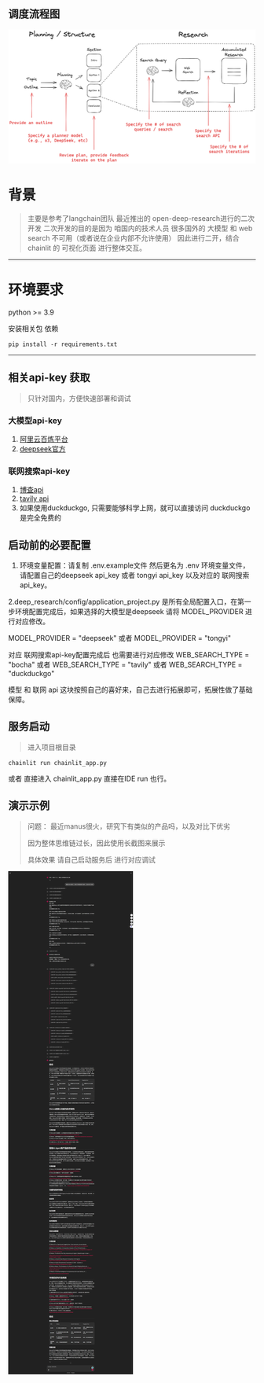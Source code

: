 ## 调度流程图
![img.png](frontend/images/img.png)

# 背景
> 主要是参考了langchain团队 最近推出的 open-deep-research进行的二次开发
> 二次开发的目的是因为 咱国内的技术人员 很多国外的 大模型 和 web search 不可用（或者说在企业内部不允许使用）
> 因此进行二开，结合chainlit 的 可视化页面 进行整体交互。

---
# 环境要求
python >= 3.9

安装相关包 依赖
```shell
pip install -r requirements.txt
```
---


## 相关api-key 获取
> 只针对国内，方便快速部署和调试
### 大模型api-key
1. [阿里云百炼平台](https://bailian.console.aliyun.com/)
2. [deepseek官方](https://platform.deepseek.com/)

### 联网搜索api-key
1. [博查api](https://bochaai.com/)
2. [tavily api](https://app.tavily.com)
3. 如果使用duckduckgo, 只需要能够科学上网，就可以直接访问 duckduckgo是完全免费的

## 启动前的必要配置
1. 环境变量配置：请复制 .env.example文件  然后更名为 .env 环境变量文件，请配置自己的deepseek api_key 或者 tongyi api_key 以及对应的 联网搜索 api_key。

2.deep_research/config/application_project.py 是所有全局配置入口，在第一步环境配置完成后，如果选择的大模型是deepseek 请将 MODEL_PROVIDER 进行对应修改。

MODEL_PROVIDER = "deepseek"
或者
MODEL_PROVIDER = "tongyi"

对应 联网搜索api-key配置完成后  也需要进行对应修改
WEB_SEARCH_TYPE = "bocha"
或者
WEB_SEARCH_TYPE = "tavily"
或者
WEB_SEARCH_TYPE = "duckduckgo"  

模型 和 联网 api 这块按照自己的喜好来，自己去进行拓展即可，拓展性做了基础保障。


## 服务启动
> 进入项目根目录
```shell
chainlit run chainlit_app.py
```

或者 直接进入 chainlit_app.py 直接在IDE run 也行。




## 演示示例
> 问题： 最近manus很火，研究下有类似的产品吗，以及对比下优劣
> 
> 因为整体思维链过长，因此使用长截图来展示
> 
> 具体效果 请自己启动服务后 进行对应调试

![img.png](./frontend/images/show_deep_research.png)
